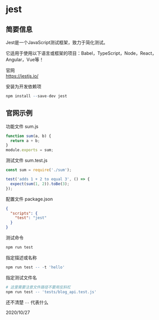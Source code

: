 # jest

## 简要信息
Jest是一个JavaScript测试框架，致力于简化测试。  

它适用于使用以下语言或框架的项目：Babel，TypeScript，Node，React，Angular，Vue等！  

官网  
https://jestjs.io/  

安装为开发依赖项  
```r
npm install --save-dev jest
```


## 官网示例
功能文件 sum.js  
```js
function sum(a, b) {
  return a + b;
}
module.exports = sum;
```

测试文件 sum.test.js   
```js
const sum = require('./sum');

test('adds 1 + 2 to equal 3', () => {
  expect(sum(1, 2)).toBe(3);
});
```

配置文件 package.json  
```json
{
  "scripts": {
    "test": "jest"
  }
}
```

测试命令  
```r
npm run test
```

指定描述或名称  
```r
npm run test -- -t 'hello'
```

指定测试文件名  
```r
# 这里需要注意文件路径不要用反斜杠
npm run test -- 'tests/blog_api.test.js'
```

还不清楚 `--` 代表什么  


2020/10/27  
